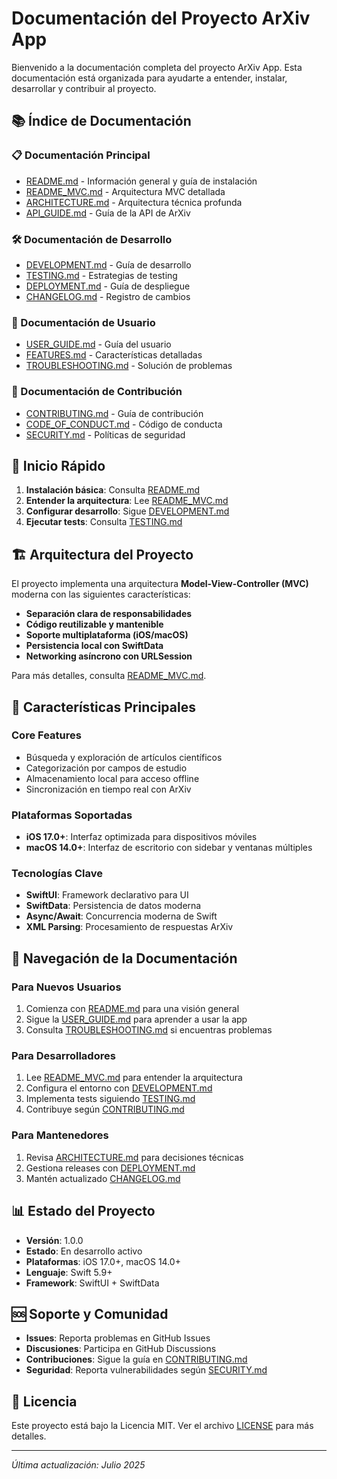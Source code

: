 # Documentación del Proyecto ArXiv App

Bienvenido a la documentación completa del proyecto ArXiv App. Esta documentación está organizada para ayudarte a entender, instalar, desarrollar y contribuir al proyecto.

## 📚 Índice de Documentación

### 📋 Documentación Principal
- [README.md](README.md) - Información general y guía de instalación
- [README_MVC.md](README_MVC.md) - Arquitectura MVC detallada
- [ARCHITECTURE.md](docs/ARCHITECTURE.md) - Arquitectura técnica profunda
- [API_GUIDE.md](docs/API_GUIDE.md) - Guía de la API de ArXiv

### 🛠 Documentación de Desarrollo
- [DEVELOPMENT.md](docs/DEVELOPMENT.md) - Guía de desarrollo
- [TESTING.md](docs/TESTING.md) - Estrategias de testing
- [DEPLOYMENT.md](docs/DEPLOYMENT.md) - Guía de despliegue
- [CHANGELOG.md](docs/CHANGELOG.md) - Registro de cambios

### 📖 Documentación de Usuario
- [USER_GUIDE.md](docs/USER_GUIDE.md) - Guía del usuario
- [FEATURES.md](docs/FEATURES.md) - Características detalladas
- [TROUBLESHOOTING.md](docs/TROUBLESHOOTING.md) - Solución de problemas

### 🤝 Documentación de Contribución
- [CONTRIBUTING.md](docs/CONTRIBUTING.md) - Guía de contribución
- [CODE_OF_CONDUCT.md](docs/CODE_OF_CONDUCT.md) - Código de conducta
- [SECURITY.md](docs/SECURITY.md) - Políticas de seguridad

## 🚀 Inicio Rápido

1. **Instalación básica**: Consulta [README.md](README.md)
2. **Entender la arquitectura**: Lee [README_MVC.md](README_MVC.md)
3. **Configurar desarrollo**: Sigue [DEVELOPMENT.md](docs/DEVELOPMENT.md)
4. **Ejecutar tests**: Consulta [TESTING.md](docs/TESTING.md)

## 🏗️ Arquitectura del Proyecto

El proyecto implementa una arquitectura **Model-View-Controller (MVC)** moderna con las siguientes características:

- **Separación clara de responsabilidades**
- **Código reutilizable y mantenible**
- **Soporte multiplataforma (iOS/macOS)**
- **Persistencia local con SwiftData**
- **Networking asíncrono con URLSession**

Para más detalles, consulta [README_MVC.md](README_MVC.md).

## 🎯 Características Principales

### Core Features
- Búsqueda y exploración de artículos científicos
- Categorización por campos de estudio
- Almacenamiento local para acceso offline
- Sincronización en tiempo real con ArXiv

### Plataformas Soportadas
- **iOS 17.0+**: Interfaz optimizada para dispositivos móviles
- **macOS 14.0+**: Interfaz de escritorio con sidebar y ventanas múltiples

### Tecnologías Clave
- **SwiftUI**: Framework declarativo para UI
- **SwiftData**: Persistencia de datos moderna
- **Async/Await**: Concurrencia moderna de Swift
- **XML Parsing**: Procesamiento de respuestas ArXiv

## 📱 Navegación de la Documentación

### Para Nuevos Usuarios
1. Comienza con [README.md](README.md) para una visión general
2. Sigue la [USER_GUIDE.md](docs/USER_GUIDE.md) para aprender a usar la app
3. Consulta [TROUBLESHOOTING.md](docs/TROUBLESHOOTING.md) si encuentras problemas

### Para Desarrolladores
1. Lee [README_MVC.md](README_MVC.md) para entender la arquitectura
2. Configura el entorno con [DEVELOPMENT.md](docs/DEVELOPMENT.md)
3. Implementa tests siguiendo [TESTING.md](docs/TESTING.md)
4. Contribuye según [CONTRIBUTING.md](docs/CONTRIBUTING.md)

### Para Mantenedores
1. Revisa [ARCHITECTURE.md](docs/ARCHITECTURE.md) para decisiones técnicas
2. Gestiona releases con [DEPLOYMENT.md](docs/DEPLOYMENT.md)
3. Mantén actualizado [CHANGELOG.md](docs/CHANGELOG.md)

## 📊 Estado del Proyecto

- **Versión**: 1.0.0
- **Estado**: En desarrollo activo
- **Plataformas**: iOS 17.0+, macOS 14.0+
- **Lenguaje**: Swift 5.9+
- **Framework**: SwiftUI + SwiftData

## 🆘 Soporte y Comunidad

- **Issues**: Reporta problemas en GitHub Issues
- **Discusiones**: Participa en GitHub Discussions
- **Contribuciones**: Sigue la guía en [CONTRIBUTING.md](docs/CONTRIBUTING.md)
- **Seguridad**: Reporta vulnerabilidades según [SECURITY.md](docs/SECURITY.md)

## 📄 Licencia

Este proyecto está bajo la Licencia MIT. Ver el archivo [LICENSE](LICENSE) para más detalles.

---

*Última actualización: Julio 2025*
